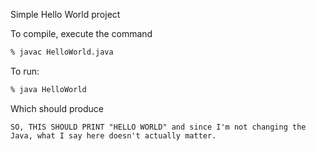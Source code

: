 Simple Hello World project

To compile, execute the command
```sh
% javac HelloWorld.java
```
To run:
```sh
% java HelloWorld
```

Which should produce
```
SO, THIS SHOULD PRINT "HELLO WORLD" and since I'm not changing the Java, what I say here doesn't actually matter. 
```
